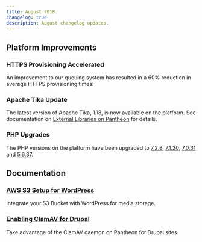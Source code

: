 ```yaml
---
title: August 2018
changelog: true
description: August changelog updates.
---
```


## Platform Improvements
### HTTPS Provisioning Accelerated
An improvement to our queuing system has resulted in a 60% reduction in average HTTPS provisioning times!

### Apache Tika Update
The latest version of Apache Tika, 1.18, is now available on the platform. See documentation on [External Libraries on Pantheon](/docs/external-libraries/#apache-tika) for details.

### PHP Upgrades
The PHP versions on the platform have been upgraded to [7.2.8](http://php.net/ChangeLog-7.php#7.2.8), [7.1.20](http://php.net/ChangeLog-7.php#7.1.20), [7.0.31](http://php.net/ChangeLog-7.php#7.0.31) and [5.6.37](http://php.net/ChangeLog-5.php#5.6.37).



## Documentation
### [AWS S3 Setup for WordPress](/docs/wordpress-s3/)
Integrate your S3 Bucket with WordPress for media storage.

### [Enabling ClamAV for Drupal](/docs/clamav/)
Take advantage of the ClamAV daemon on Pantheon for Drupal sites.
